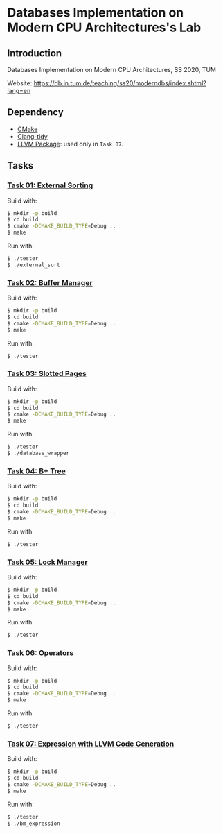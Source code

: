 # Databases Implementation on Modern CPU Architectures's Lab

## Introduction

Databases Implementation on Modern CPU Architectures, SS 2020, TUM

Website: https://db.in.tum.de/teaching/ss20/moderndbs/index.shtml?lang=en

## Dependency

- [CMake](https://cmake.org/)
- [Clang-tidy](https://clang.llvm.org/extra/clang-tidy/)
- [LLVM Package](https://llvm.org/): used only in `Task 07`.

## Tasks

### [Task 01: External Sorting](/task-external-sort/)

Build with:
```bash
$ mkdir -p build
$ cd build
$ cmake -DCMAKE_BUILD_TYPE=Debug ..
$ make
```

Run with:
```bash
$ ./tester
$ ./external_sort 
```

### [Task 02: Buffer Manager](/task-buffer-manager/)

Build with:
```bash
$ mkdir -p build
$ cd build
$ cmake -DCMAKE_BUILD_TYPE=Debug ..
$ make
```

Run with:
```bash
$ ./tester
```

### [Task 03: Slotted Pages](/task-slotted-pages/)

Build with:
```bash
$ mkdir -p build
$ cd build
$ cmake -DCMAKE_BUILD_TYPE=Debug ..
$ make
```

Run with:
```bash
$ ./tester
$ ./database_wrapper
```

### [Task 04: B+ Tree](/task-btree/)

Build with:
```bash
$ mkdir -p build
$ cd build
$ cmake -DCMAKE_BUILD_TYPE=Debug ..
$ make
```

Run with:
```bash
$ ./tester
```

### [Task 05: Lock Manager](/task-lock-manager/)

Build with:
```bash
$ mkdir -p build
$ cd build
$ cmake -DCMAKE_BUILD_TYPE=Debug ..
$ make
```

Run with:
```bash
$ ./tester
```

### [Task 06: Operators](task-operators/)

Build with:
```bash
$ mkdir -p build
$ cd build
$ cmake -DCMAKE_BUILD_TYPE=Debug ..
$ make
```

Run with:
```bash
$ ./tester
```

### [Task 07: Expression with LLVM Code Generation](task-expressions/)

Build with:
```bash
$ mkdir -p build
$ cd build
$ cmake -DCMAKE_BUILD_TYPE=Debug ..
$ make
```

Run with:
```bash
$ ./tester
$ ./bm_expression
```